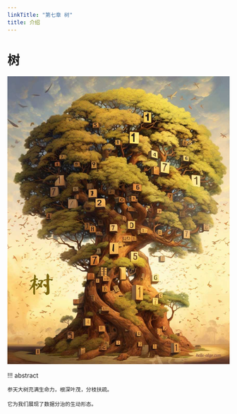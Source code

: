 ```yaml
---
linkTitle: "第七章 树"
title: 介绍
---
```

# 树

<div class="center-table" markdown>

![树](../assets/covers/chapter_tree.jpg)

</div>

!!! abstract

    参天大树充满生命力，根深叶茂，分枝扶疏。
    
    它为我们展现了数据分治的生动形态。
